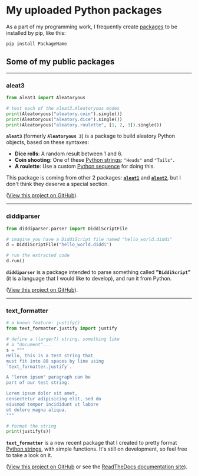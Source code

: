 # My uploaded Python packages

As a part of my programming work, I frequently create [packages](https://packaging.python.org/glossary/#term-Import-Package) to be installed by pip, like this:

```
pip install PackageName
```

## Some of my public packages

****

### aleat3

```python
from aleat3 import Aleatoryous

# test each of the aleat3.Aleatoryous modes
print(Aleatoryous("aleatory.coin").single())
print(Aleatoryous("aleatory.dice").single())
print(Aleatoryous("aleatory.roulette", [1, 2, 3]).single())
```

**`aleat3`** \(formerly **`Aleatoryous 3`**\) is a package to build aleatory Python objects, based on these syntaxes:

- **Dice rolls**: A random result between 1 and 6.
- **Coin shooting**: One of these [Python strings](https://docs.python.org/3.8/library/stdtypes.html#text-sequence-type-str): `"Heads"` and `"Tails"`.
- **A roulette**: Use a custom [Python sequence](https://docs.python.org/3.8/library/stdtypes.html#sequence-types-list-tuple-range) for doing this.

This package is coming from other 2 packages: **[`aleat1`](http://github.com/diddileija/aleat1)** and **[`aleat2`](http://github.com/diddileija/aleat2)**,
but I don't think they deserve a special section.

\([View this project on GitHub](http://github.com/diddileija/aleat3)\).

****

### diddiparser

```python
from diddiparser.parser import DiddiScriptFile

# imagine you have a DiddiScript file named "hello_world.diddi"
d = DiddiScriptFile("hello_world.diddi")

# run the extracted code
d.run()
```

**`diddiparser`** is a package intended to parse something called **"`DiddiScript`"** \(it is a language that I would like to develop\), and run it from Python.

\([View this project on GitHub](http://github.com/diddileija/diddiparser)\).

****

### text\_formatter

```python
# a known feature: justify()
from text_formatter.justify import justify

# define a (larger?) string, something like
# a "document"...
s = """
Hello, this is a test string that
must fit into 80 spaces by line using
`text_formatter.justify`.

A "lorem ipsum" paragraph can be
part of our test string:

Lorem ipsum dolor sit amet, 
consectetur adipisicing elit, sed do 
eiusmod tempor incididunt ut labore 
et dolore magna aliqua.
"""

# format the string
print(justify(s))
```

**`text_formatter`** is a new recent package that I created to pretty format [Python strings](https://docs.python.org/3.8/library/stdtypes.html#text-sequence-type-str), with 
simple functions. It's still on development, so feel free to take a look on it.

\([View this project on GitHub](http://github.com/diddileija/text_formatter) or see the [ReadTheDocs documentation site](http://text-formatter.readthedocs.io)\).
